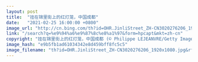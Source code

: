 ```yaml
---
layout: post
title:  "挂在锦里街上的红灯笼，中国成都"
date:   "2021-02-25 16:00:00 +0800"
image_url: "http://cn.bing.com/th?id=OHR.JinliStreet_ZH-CN3020276206_1920x1080.jpg&rf=LaDigue_1920x1080.jpg&pid=hp"
link: "/search?q=%e9%94%a6%e9%87%8c%e8%a1%97&form=hpcapt&mkt=zh-cn"
copyright: "挂在锦里街上的红灯笼，中国成都 (© Philippe LEJEANVRE/Getty Images)"
image_hash: "e9b5fb1ad61034342e8d459bff8fc5c5"
image_filename: "th?id=OHR.JinliStreet_ZH-CN3020276206_1920x1080.jpg&rf=LaDigue_1920x1080.jpg&pid=hp"
---
```

